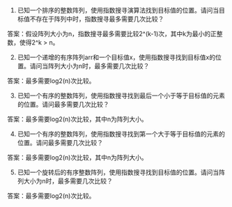 

1. 已知一个排序的整数阵列，使用指数搜寻演算法找到目标值的位置。请问当目标值不存在于阵列中时，指数搜寻最多需要几次比较？

答案：假设阵列大小为n，指数搜寻最多需要比较2^(k-1)次，其中k为最小的正整数，使得2^k > n。

2. 已知一个递增的有序阵列arr和一个目标值x，使用指数搜寻找到目标值x的位置。请问当阵列大小为n时，最多需要几次比较？

答案：最多需要log2(n)次比较。

3. 已知一个有序的整数阵列，使用指数搜寻找到最后一个小于等于目标值的元素的位置。请问最多需要几次比较？

答案：最多需要log2(n)次比较，其中n为阵列大小。

4. 已知一个有序的整数阵列，使用指数搜寻找到第一个大于等于目标值的元素的位置。请问最多需要几次比较？

答案：最多需要log2(n)次比较，其中n为阵列大小。

5. 已知一个旋转后的有序整数阵列，使用指数搜寻找到目标值的位置。请问当阵列大小为n时，最多需要几次比较？

答案：最多需要log2(n)次比较。
